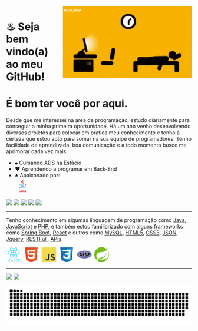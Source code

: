 <img src = "giphy.gif" width = "350px" align = "right">

# ♨ Seja bem vindo(a) ao meu GitHub! 
# É bom ter você por aqui.
Desde que me interessei na área de programação, estudo diariamente para conseguir a
minha primeira oportunidade. Há um ano venho desenvolvendo diversos projetos
para colocar em pratica meu conhecimento e tenho a certeza que estou apto para
somar na sua equipe de programadores. Tenho facilidade de aprendizado, boa
comunicação e a todo momento busco me aprimorar cada vez mais.

- ♠ Cursando ADS na Estácio
- ♥ Aprendendo a programar em Back-End
- ♣ Apaixonado por:<div><img src="https://github.com/devicons/devicon/blob/master/icons/java/java-original-wordmark.svg" title="Java" alt="Java" width="40" height="40"/>&nbsp;</div>

<div>
   <a href="https://www.instagram.com/carlos_henrique_perei" target="_blank"><img src="https://img.shields.io/badge/-Instagram-%23E4405F?style=for-the-badge&logo=instagram&logoColor=white" target="_blank"></a>
   <a href="https://discord.gg/wagxzStdcR" target="_blank"><img src="https://img.shields.io/badge/Discord-7289DA?style=for-the-badge&logo=discord&logoColor=white" target="_blank"></a> 
  <a href="https://www.linkedin.com/in/carloshenriquepereirasoares" target="_blank"><img src="https://img.shields.io/badge/-LinkedIn-%230077B5?style=for-the-badge&logo=linkedin&logoColor=white" target="_blank"></a> 
  <a href="carloshenriquepereirasoaress@gmail.com"><img src="https://img.shields.io/badge/Gmail-D14836?style=for-the-badge&logo=gmail&logoColor=white"></a>
  <a href="51997658148"><img src="https://img.shields.io/badge/WhatsApp-25D366?style=for-the-badge&logo=whatsapp&logoColor=white"></a>
</div>

---

Tenho conhecimento em algumas linguagem de programação como [Java](https://github.com/Carloshenriquepere/Projeto-lista-de-alunos-MaisPraTi),
[JavaScript](https://github.com/Carloshenriquepere/react_brivia/tree/main) e [PHP](https://github.com/Carloshenriquepere/projeto_login), e também estou familiarizado com alguns frameworks como
[Spring Boot](https://github.com/Carloshenriquepere/Transacao_simplificada/tree/master), [React](https://github.com/Carloshenriquepere/react_brivia/tree/main) e outros como [MySQL](https://github.com/Carloshenriquepere/projeto-spring), [HTML5](https://github.com/Carloshenriquepere/tela_reponsiva), [CSS3](https://github.com/Carloshenriquepere/tela_reponsiva), [JSON](https://github.com/Carloshenriquepere/react_brivia/tree/main), [Jquery](https://github.com/Carloshenriquepere/react_brivia/tree/main),
[RESTFull](https://github.com/Carloshenriquepere/projeto-spring), [APIs](https://github.com/Carloshenriquepere/projeto-spring).

<div>
 <img src="https://github.com/devicons/devicon/blob/master/icons/react/react-original-wordmark.svg" title="React" alt="React" width="40" height="40"/>&nbsp;
 <img src="https://github.com/devicons/devicon/blob/master/icons/html5/html5-original.svg" title="HTML5" alt="HTML" width="40" height="40"/>&nbsp;
 <img src="https://github.com/devicons/devicon/blob/master/icons/javascript/javascript-original.svg" title="JavaScript" alt="JavaScript" width="40" height="40"/>&nbsp;
  <img src="https://github.com/devicons/devicon/blob/master/icons/css3/css3-original.svg" title="CSS" alt="CSS" width="40" height="40"/>&nbsp;
  <img src="https://github.com/devicons/devicon/blob/master/icons/php/php-original.svg" title="PHP" alt="PHP" width="40" height="40"/>&nbsp;
  <img src="https://github.com/devicons/devicon/blob/master/icons/spring/spring-original.svg" title="SpringBoot" alt="SpringBoot" width="40" height="40"/>&nbsp;
</div>

---

<div>
  <a href="https://github.com/Carloshenriquepere">
    <img height="180em" src="https://github-readme-stats.vercel.app/api?username=carloshenriquepere&show_icons=true&theme=ambient_gradient&include_all_commits=true&count_private=true"/>
    <img height="180em" src="https://github-readme-stats.vercel.app/api/top-langs/?username=carloshenriquepere&layout=compact&langs_count=16&theme=ambient_gradient"/>
</div>

![Snake animation](https://github.com/carloshenriquepere/carloshenriquepere/blob/output/github-contribution-grid-snake.svg)
